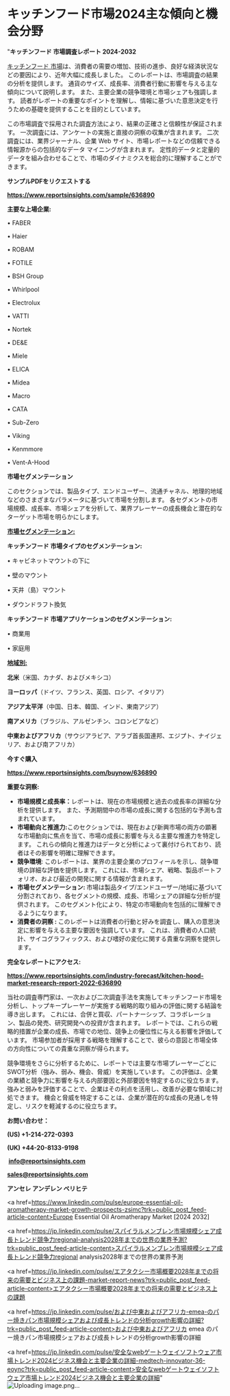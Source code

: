 # キッチンフード市場2024主な傾向と機会分野

"<strong>キッチンフード 市場調査レポート 2024-2032</strong>

<a href=https://www.reportsinsights.com/sample/636890>キッチンフード 市場</a>は、消費者の需要の増加、技術の進歩、良好な経済状況などの要因により、近年大幅に成長しました。 このレポートは、市場調査の結果の分析を提供します。 通貨のサイズ、成長率、消費者行動に影響を与える主な傾向について説明します。 また、主要企業の競争環境と市場シェアも強調します。 読者がレポートの重要なポイントを理解し、情報に基づいた意思決定を行うための基礎を提供することを目的としています。

この市場調査で採用された調査方法により、結果の正確さと信頼性が保証されます。 一次調査には、アンケートの実施と直接の洞察の収集が含まれます。 二次調査には、業界ジャーナル、企業 Web サイト、市場レポートなどの信頼できる情報源からの包括的なデータ マイニングが含まれます。 定性的データと定量的データを組み合わせることで、市場のダイナミクスを総合的に理解することができます。

<strong><b>サンプルPDFをリクエストする</b></strong>

<a href=https://www.reportsinsights.com/sample/636890><strong><u>https://www.reportsinsights.com/sample/636890</u></strong></a>

<strong>主要な上場企業:</strong>

• FABER

• Haier

• ROBAM

• FOTILE

• BSH Group

• Whirlpool

• Electrolux

• VATTI

• Nortek

• DE&E

• Miele

• ELICA

• Midea

• Macro

• CATA

• Sub-Zero

• Viking

• Kenmmore

• Vent-A-Hood

<strong>市場セグメンテーション</strong>

このセクションでは、製品タイプ、エンドユーザー、流通チャネル、地理的地域などのさまざまなパラメータに基づいて市場を分割します。 各セグメントの市場規模、成長率、市場シェアを分析して、業界プレーヤーの成長機会と潜在的なターゲット市場を明らかにします。

<strong><u>市場セグメンテーション</u></strong><strong><u>:</u></strong>

<strong>キッチンフード 市場タイプのセグメンテーション:</strong>

• キャビネットマウントの下に

• 壁のマウント

• 天井（島）マウント

• ダウンドラフト換気

<strong>キッチンフード 市場アプリケーションのセグメンテーション:</strong>

• 商業用

• 家庭用

<strong><u>地域別</u></strong><strong><u>:</u></strong>

<strong>北米</strong>（米国、カナダ、およびメキシコ）

<strong>ヨーロッパ</strong>（ドイツ、フランス、英国、ロシア、イタリア）

<strong>アジア太平洋</strong>（中国、日本、韓国、インド、東南アジア）

<strong>南アメリカ</strong>（ブラジル、アルゼンチン、コロンビアなど）

<strong>中東およびアフリカ</strong>（サウジアラビア、アラブ首長国連邦、エジプト、ナイジェリア、および南アフリカ）

<strong>今すぐ購入</strong>

<a href=https://www.reportsinsights.com/buynow/636890><strong><u>https://www.reportsinsights.com/buynow/636890</u></strong></a>

<strong>重要な洞察:</strong>
<ul>
  <li><strong>市場規模と成長率：</strong>レポートは、現在の市場規模と過去の成長率の詳細な分析を提供します。 また、予測期間中の市場の成長に関する包括的な予測も含まれています。</li>
  <li><strong>市場動向と推進力:</strong>このセクションでは、現在および新興市場の両方の顕著な市場動向に焦点を当て、市場の成長に影響を与える主要な推進力を特定します。 これらの傾向と推進力はデータと分析によって裏付けられており、読者はその影響を明確に理解できます。</li>
  <li><strong>競争環境</strong>: このレポートは、業界の主要企業のプロフィールを示し、競争環境の詳細な評価を提供します。 これには、市場シェア、戦略、製品ポートフォリオ、および最近の開発に関する情報が含まれます。</li>
  <li><strong>市場セグメンテーション: </strong>市場は製品タイプ/エンドユーザー/地域に基づいて分割されており、各セグメントの規模、成長、市場シェアの詳細な分析が提供されます。 このセグメント化により、特定の市場動向を包括的に理解できるようになります。</li>
  <li><strong>消費者の洞察 : </strong>このレポートは消費者の行動と好みを調査し、購入の意思決定に影響を与える主要な要因を強調しています。 これは、消費者の人口統計、サイコグラフィックス、および嗜好の変化に関する貴重な洞察を提供します。</li>
</ul>
<strong>完全なレポートにアクセス:</strong>

<a href=https://www.reportsinsights.com/industry-forecast/kitchen-hood-market-research-report-2022-636890><strong><u><b>https://www.reportsinsights.com/industry-forecast/kitchen-hood-market-research-report-2022-636890</b></u></strong></a>

当社の調査専門家は、一次および二次調査手法を実施してキッチンフード市場を分析し、トップキープレーヤーが実施する戦略的取り組みの評価に関する結論を導き出します。 これには、合併と買収、パートナーシップ、コラボレーション、製品の発売、研究開発への投資が含まれます。 レポートでは、これらの戦略的措置が企業の成長、市場での地位、競争上の優位性に与える影響を評価しています。 市場参加者が採用する戦略を理解することで、彼らの意図と市場全体の方向性についての貴重な洞察が得られます。

競争環境をさらに分析するために、レポートでは主要な市場プレーヤーごとにSWOT分析（強み、弱み、機会、脅威）を実施しています。 この評価は、企業の業績と競争力に影響を与える内部要因と外部要因を特定するのに役立ちます。 強みと弱みを評価することで、企業はその利点を活用し、改善が必要な領域に対処できます。 機会と脅威を特定することは、企業が潜在的な成長の見通しを特定し、リスクを軽減するのに役立ちます。

<strong>お問い合わせ：</strong>

<strong>(US) +1-214-272-0393</strong>

<strong>(UK) +44-20-8133-9198</strong>

<strong> </strong><a href=info@reportsinsights.com><strong><u>info@reportsinsights.com</u></strong></a>

<a href=sales@reportsinsights.com><strong><u>sales@reportsinsights.com</u></strong></a>

<strong>アンセレ アンデレン ベリヒテ</strong>

<a href=https://www.linkedin.com/pulse/europe-essential-oil-aromatherapy-market-growth-prospects-zsimc?trk=public_post_feed-article-content>Europe Essential Oil Aromatherapy Market [2024 2032]</a>

<a href=https://jp.linkedin.com/pulse/スパイラルメンブレン市場規模シェア成長トレンド競争力regional-analysis2028年までの世界の業界予測?trk=public_post_feed-article-content>スパイラルメンブレン市場規模シェア成長トレンド競争力regional analysis2028年までの世界の業界予測</a>

<a href=https://jp.linkedin.com/pulse/エアタクシー市場概要2028年までの将来の需要とビジネス上の課題-market-report-news?trk=public_post_feed-article-content>エアタクシー市場概要2028年までの将来の需要とビジネス上の課題</a>

<a href=https://jp.linkedin.com/pulse/および中東およびアフリカ-emea-のパー焼きパン市場規模シェアおよび成長トレンドの分析growth影響の詳細?trk=public_post_feed-article-content>および中東およびアフリカ emea のパー焼きパン市場規模シェアおよび成長トレンドの分析growth影響の詳細</a>

<a href=https://jp.linkedin.com/pulse/安全なwebゲートウェイソフトウェア市場トレンド2024ビジネス機会と主要企業の詳細-medtech-innovator-36-eoync?trk=public_post_feed-article-content>安全なwebゲートウェイソフトウェア市場トレンド2024ビジネス機会と主要企業の詳細</a>"
![Uploading image.png…]()
